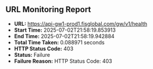 ## URL Monitoring Report

- **URL:** https://api-gw1-prod1.fisglobal.com/gw/v1/health
- **Start Time:** 2025-07-02T21:58:19.853913
- **End Time:** 2025-07-02T21:58:19.942884
- **Total Time Taken:** 0.088971 seconds
- **HTTP Status Code:** 403
- **Status:** Failure
- **Failure Reason:** HTTP Status Code: 403
